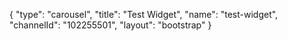 {
    "type": "carousel",
    "title": "Test Widget",
    "name": "test-widget",
    "channelId": "102255501",
    "layout": "bootstrap"
}